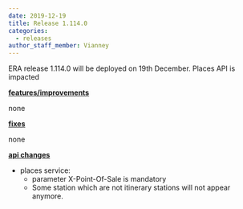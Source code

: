 ```yaml
---
date: 2019-12-19
title: Release 1.114.0
categories:
  - releases
author_staff_member: Vianney
---
```

ERA release 1.114.0 will be deployed on 19th December. Places API is impacted

<!--more-->

**<u>features/improvements</u>**

none

**<u>fixes</u>**

none

**<u>api changes</u>**

- places service: 
    * parameter X-Point-Of-Sale is mandatory
    * Some station which are not itinerary stations will not appear anymore.
